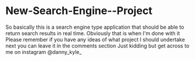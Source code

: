 # New-Search-Engine--Project
So basically this is a search engine type application that should be able to return search results in real time.
Obviously that is when I'm done with it
Please remember if you have any ideas of what project I should undertake next you can leave it in the comments section
Just kidding but get across to me on instagram @danny_kyle_
